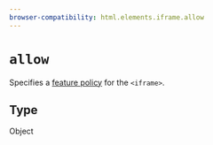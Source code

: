 ```yaml
---
browser-compatibility: html.elements.iframe.allow
---
```


# `allow`

Specifies a [feature policy](https://developer.mozilla.org/en-US/docs/Web/HTTP/Feature_Policy) for the `<iframe>`.

## Type

Object
